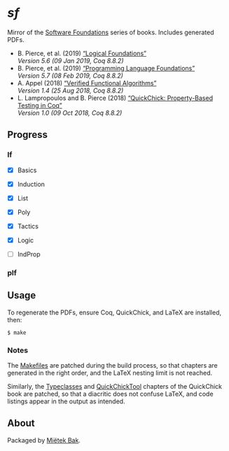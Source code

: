 _sf_
====

Mirror of the [Software Foundations](http://softwarefoundations.cis.upenn.edu/) series of books.  Includes generated PDFs.

- B. Pierce, et al. (2019) [“Logical Foundations”](doc/pdf/lf.pdf)  
  _Version 5.6 (09 Jan 2019, Coq 8.8.2)_
- B. Pierce, et al. (2019) [“Programming Language Foundations”](doc/pdf/plf.pdf)  
  _Version 5.7 (08 Feb 2019, Coq 8.8.2)_
- A. Appel (2018) [“Verified Functional Algorithms”](doc/pdf/vfa.pdf)  
  _Version 1.4 (25 Aug 2018, Coq 8.8.2)_
- L. Lampropoulos and B. Pierce (2018) [“QuickChick: Property-Based Testing in Coq”](doc/pdf/qc.pdf)  
  _Version 1.0 (09 Oct 2018, Coq 8.8.2)_

## Progress

### lf

- [x] Basics

- [x] Induction

- [x] List

- [x] Poly

- [x] Tactics

- [x] Logic

- [ ] IndProp

### plf




Usage
-----

To regenerate the PDFs, ensure Coq, QuickChick, and LaTeX are installed, then:

```
$ make
```

### Notes

The [Makefiles](src/Makefile.patch) are patched during the build process, so that chapters are generated in the right order, and the LaTeX nesting limit is not reached.

Similarly, the [Typeclasses](src/Typeclasses.v.patch) and [QuickChickTool](src/QuickChickTool.v.patch) chapters of the QuickChick book are patched, so that a diacritic does not confuse LaTeX, and code listings appear in the output as intended.


About
-----

Packaged by [Miëtek Bak](https://mietek.io/).
